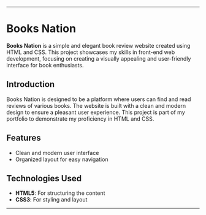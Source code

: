 
---

# Books Nation

**Books Nation** is a simple and elegant book review website created using HTML and CSS. This project showcases my skills in front-end web development, focusing on creating a visually appealing and user-friendly interface for book enthusiasts.

## Introduction

Books Nation is designed to be a platform where users can find and read reviews of various books. The website is built with a clean and modern design to ensure a pleasant user experience. This project is part of my portfolio to demonstrate my proficiency in HTML and CSS.

## Features

- Clean and modern user interface
- Organized layout for easy navigation

## Technologies Used

- **HTML5**: For structuring the content
- **CSS3**: For styling and layout

---


